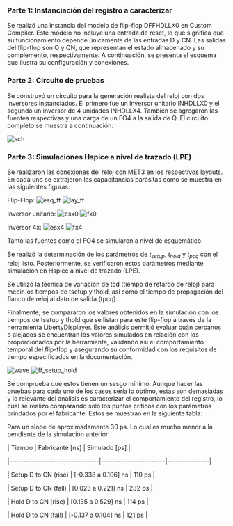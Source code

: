 ### Parte 1: Instanciación del registro a caracterizar

Se realizó una instancia del modelo de flip-flop DFFHDLLX0 en Custom Compiler. Este modelo no incluye una entrada de reset, lo que significa que su funcionamiento depende únicamente de las entradas D y CN. Las salidas del flip-flop son Q y QN, que representan el estado almacenado y su complemento, respectivamente. A continuación, se presenta el esquema que ilustra su configuración y conexiones.

### Parte 2: Circuito de pruebas

Se construyó un circuito para la generación realista del reloj con dos inversores instanciados. El primero fue un inversor unitario INHDLLX0 y el segundo un inversor de 4 unidades INHDLLX4. También se agregaron las fuentes respectivas y una carga de un FO4 a la salida de Q. El circuito completo se muestra a continuación:

![sch](https://github.com/user-attachments/assets/e9c4f6c2-36ab-4685-b130-21b39fc9cf0c)

### Parte 3: Simulaciones Hspice a nivel de trazado (LPE)

Se realizaron las conexiones del reloj con MET3 en los respectivos layouts. En cada uno se extrajeron las capacitancias parásitas como se muestra en las siguientes figuras:

Flip-Flop:
![esq_ff](https://github.com/user-attachments/assets/11baa464-3f31-40fb-a236-aec291cfe7b1)
![lay_ff](https://github.com/user-attachments/assets/406548f8-f8a4-47a6-837a-123c92a298cf)

Inversor unitario:
![esx0](https://github.com/user-attachments/assets/e053309a-e118-4ff0-b9f7-4bf6c391dc99)
![fx0](https://github.com/user-attachments/assets/448de7d5-eaeb-4f59-b6ce-9733b256944d)

Inversor 4x:
![esx4](https://github.com/user-attachments/assets/d768b8f6-c863-4a47-a9dc-e6cbd3566bc9)
![fx4](https://github.com/user-attachments/assets/5ba033ff-55c1-45d3-972e-26922c7c5536)

Tanto las fuentes como el FO4 se simularon a nivel de esquemático.

Se realizó la determinación de los parámetros de $t_{setup}$, $t_{hold}$ y $t_{pcq}$ con el reloj listo. Posteriormente, se verificaron estos parámetros mediante simulación en Hspice a nivel de trazado (LPE).

Se utilizó la técnica de variación de tcd (tiempo de retardo de reloj) para medir los tiempos de tsetup y thold, así como el tiempo de propagación del flanco de reloj al dato de salida (tpcq).

Finalmente, se compararon los valores obtenidos en la simulación con los tiempos de tsetup y thold que se listan para este flip-flop a través de la herramienta LibertyDisplayer. Este análisis permitió evaluar cuán cercanos o alejados se encuentran los valores simulados en relación con los proporcionados por la herramienta, validando así el comportamiento temporal del flip-flop y asegurando su conformidad con los requisitos de tiempo especificados en la documentación.

![wave](https://github.com/user-attachments/assets/d5fe59b6-a542-42ac-8cfa-d02a4968fb9f)
![ff_setup_hold](https://github.com/user-attachments/assets/95bf1316-ee68-4714-84e4-148d07acfa19)

Se comprueba que estos tienen un sesgo mínimo. Aunque hacer las pruebas para cada uno de los casos sería lo óptimo, estas son demasiadas y lo relevante del análisis es caracterizar el comportamiento del registro, lo cual se realizó comparando solo los puntos críticos con los parámetros brindados por el fabricante. Estos se muestran en la siguiente tabla:

Para un slope de aproximadamente 30 ps. Lo cual es mucho menor a la pendiente de la simulación anterior:

| Tiempo | Fabricante [ns] | Simulado [ps] |

|--------------------------------|-----------------------|---------------|

| Setup D to CN (rise) | [-0.338 a 0.106] ns | 110 ps |

| Setup D to CN (fall) | [0.023 a 0.221] ns | 232 ps |

| Hold D to CN (rise) | [0.135 a 0.529] ns | 114 ps |

| Hold D to CN (fall) | [-0.137 a 0.104] ns | 121 ps |

